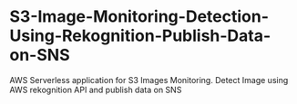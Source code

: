 # S3-Image-Monitoring-Detection-Using-Rekognition-Publish-Data-on-SNS
AWS Serverless application for S3 Images Monitoring. Detect Image using AWS rekognition API and publish data on SNS
